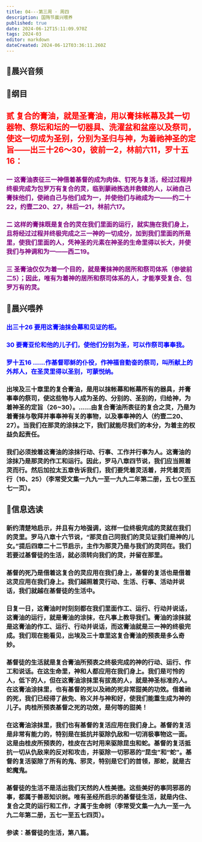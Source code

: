 ```yaml
---
title: 04---第三周 · 周四
description: 国殇节晨兴喂养
published: true
date: 2024-06-12T15:11:09.970Z
tags: 2024-03
editor: markdown
dateCreated: 2024-06-12T03:36:11.260Z
---
```


## 🎵晨兴音频

## 📖纲目

## <font color=red>贰    复合的膏油，就是圣膏油，用以膏抹帐幕及其一切器物、祭坛和坛的一切器具、洗濯盆和盆座以及祭司，使这一切成为圣别，分别为圣归与神，为着祂神圣的定旨——出三十26～30，彼前一2，林前六11，罗十五16：</font>

### <font color=purple>一    这膏油表征三一神借着基督的成为肉体、钉死与复活，经过过程并终极完成为包罗万有复合的灵，临到蒙祂拣选并救赎的人，以祂自己膏抹他们，使祂自己与他们成为一，并使他们与祂成为一——约二十22，约壹二20、27，林后一21，林前六17。</font>

### <font color=purple>二    这样的膏抹既是复合的灵在我们里面的运行，就实施在我们身上，且将经过过程并终极完成之三一神的一切成分，加到我们里面的所是里，使我们里面的人，凭神圣的元素在神圣的生命里得以长大，并使我们与神调和为一——西二19。</font>

### <font color=purple>三    圣膏油仅仅为着一个目的，就是膏抹神的居所和祭司体系（参彼前二5）；因此，唯有为着神的居所和祭司体系的人，才能享受复合、包罗万有的灵。</font>

## 📖晨兴喂养

### <font color=blue>出三十26    要用这膏油抹会幕和见证的柜。</font>

### <font color=blue>30    要膏亚伦和他的儿子们，使他们分别为圣，可以作祭司事奉我。</font>

### <font color=blue>罗十五16    ……作基督耶稣的仆役，作神福音勤奋的祭司，叫所献上的外邦人，在圣灵里得以圣别，可蒙悦纳。</font>

### 出埃及三十章里的复合膏油，是用以抹帐幕和帐幕所有的器具，并膏事奉的祭司，使这些物与人成为圣的、分别的、圣别的，归给神，为着神圣的定旨（26~30）。……由复合膏油所表征的复合之灵，乃是为着膏抹与敬拜并事奉神有关的事物，以及事奉神的人（约壹二20、27）。当我们在那灵的涂抹之下，我们就能尽我们的本分，为着主的权益负起责任。

### 我们必须按着这膏油的涂抹行动、行事、工作并行事为人。这膏油的涂抹乃是那灵的作工和运行。因此，罗马八章四节说，我们应当照着灵而行。然后加拉太五章告诉我们，我们要凭着灵活着，并凭着灵而行（16、25）（李常受文集一九九一至一九九二年第二册，五七○至五七一页）。

## 📖信息选读

### 新约清楚地启示，并且有力地强调，这样一位终极完成的灵就在我们的灵里。罗马八章十六节说，“那灵自己同我们的灵见证我们是神的儿女。”提后四章二十二节启示，主作为那灵乃是与我们的灵同在。我们若要过基督徒的生活，就必须转向我们的灵，并留在那里。

### 基督的死乃是借着这复合的灵应用在我们身上，基督的复活也是借着这灵应用在我们身上。我们越照着灵行动、生活、行事、活动并说话，我们就越在基督徒的生活中。

### 日复一日，这膏油时时刻刻都在我们里面作工、运行、行动并说话，这膏油的运行，就是膏油的涂抹，在凡事上教导我们。膏油的涂抹就是这膏油的作工、运行、行动并说话，而这膏油就是三一神的终极完成。我们现在能看见，出埃及三十章里这复合膏油的预表是多么奇妙。

### 基督徒的生活就是复合膏油所预表之终极完成的神的行动、运行、作工和说话。在这生命里，神和人都应用在我们身上。我们是可怜的人，低下的人，但在这膏油涂抹里有拔高的人，就是神圣标准的人。在这膏油涂抹里，也有基督的死以及祂的死非常甜美的功效。借着祂的死，我们已经得了赦免、称义并与神和好，使我们能重生成为神的儿子。肉桂所预表基督之死的功效，是何等的甜美！

### 在这膏油涂抹里，我们也有基督的复活应用在我们身上。基督的复活是非常有能力的，特别是在抵抗并驱除仇敌和一切消极事物这一面。这是由桂皮所预表的，桂皮在古时用来驱除昆虫和蛇。基督的复活抵抗一切从仇敌来的反对和攻击，并驱除一切邪恶的“昆虫”和“蛇”。基督的复活驱除了所有的鬼、邪灵，特别是它们的首领，那蛇，就是古蛇魔鬼。

### 基督徒的生活不是活出我们天然的人性美德。这些美好的事同邪恶的事，都属于善恶知识树。唯有圣经所启示的基督徒生活，就是内住、复合之灵的运行和工作，才属于生命树（李常受文集一九九一至一九九二年第二册，五七一至五七四页）。

### 参读：基督徒的生活，第八篇。
<!-- Google tag (gtag.js) -->
<script async src="https://www.googletagmanager.com/gtag/js?id=G-1P8709Z16T"></script>
<script>
  window.dataLayer = window.dataLayer || [];
  function gtag(){dataLayer.push(arguments);}
  gtag('js', new Date());

  gtag('config', 'G-1P8709Z16T');
</script>